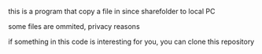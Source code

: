 this is a program that copy a file in since sharefolder to local PC

some files are ommited, privacy reasons

if something in this code is interesting for you, you can clone
this repository
